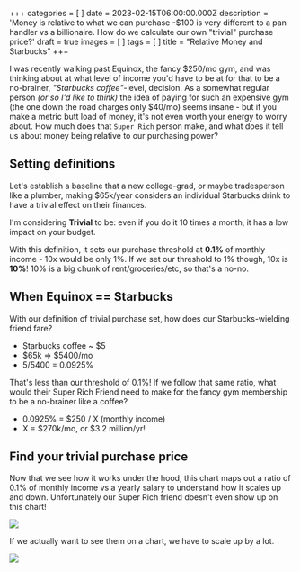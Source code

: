+++
categories = [ ]
date = 2023-02-15T06:00:00.000Z
description = 'Money is relative to what we can purchase -$100 is very different to a pan handler vs a billionaire. How do we calculate our own "trivial" purchase price?'
draft = true
images = [ ]
tags = [ ]
title = "Relative Money and Starbucks"
+++

I was recently walking past Equinox, the fancy $250/mo gym, and was thinking about at what level of income you'd have to be at for that to be a no-brainer, *"Starbucks coffee"*-level, decision. As a somewhat regular person *(or so I'd like to think)* the idea of paying for such an expensive gym (the one down the road charges only $40/mo) seems insane - but if you make a metric butt load of money, it's not even worth your energy to worry about. How much does that `Super Rich` person make, and what does it tell us about money being relative to our purchasing power?

## Setting definitions

Let's establish a baseline that a new college-grad, or maybe tradesperson like a plumber, making $65k/year considers an individual Starbucks drink to have a trivial effect on their finances.

I'm considering **Trivial** to be: even if you do it 10 times a month, it has a low impact on your budget.

With this definition, it sets our purchase threshold at **0.1%** of monthly income - 10x would be only 1%. If we set our threshold to 1% though, 10x is **10%**! 10% is a big chunk of rent/groceries/etc, so that's a no-no.

## When Equinox == Starbucks

With our definition of trivial purchase set, how does our Starbucks-wielding friend fare?

* Starbucks coffee ~ $5
* $65k => $5400/mo
* 5/5400 = 0.0925%

That's less than our threshold of 0.1%! If we follow that same ratio, what would their Super Rich Friend need to make for the fancy gym membership to be a no-brainer like a coffee?

* 0.0925% = $250 / X (monthly income)
* X = $270k/mo, or $3.2 million/yr!

## Find your trivial purchase price

Now that we see how it works under the hood, this chart maps out a ratio of 0.1% of monthly income vs a yearly salary to understand how it scales up and down. Unfortunately our Super Rich friend doesn't even show up on this chart!

![](/uploads/how-does-trivial-purchase-size-change-with-salary.png)

If we actually want to see them on a chart, we have to scale up by a lot.

![](/uploads/labeled-yearly-vs-trivial.jpg)
